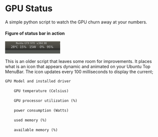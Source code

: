 # GPU Status
A simple python script to watch the GPU churn away at your numbers. 

#### Figure of status bar in action
![GPU Status](Screenshot.png)

This is an older script that leaves some room for improvements. It places what is an icon that appears dynamic and animated on your  Ubuntu Top MenuBar. The icon updates every 100 milliseconds to display the current;

    GPU Model and installed driver 

        GPU temperature (Celsius)

        GPU processor utilization (%)

        power consumption (Watts)

        used memory (%)
    
        available memory (%)
      
      
      
    
